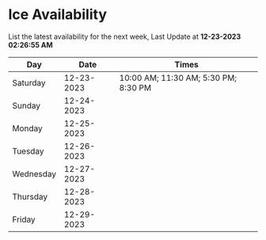 # Ice Availability

List the latest availability for the next week, Last Update at **12-23-2023 02:26:55 AM**

| Day         | Date        | Times       |
| ----------- | ----------- | ----------- |
|Saturday|12-23-2023|10:00 AM; 11:30 AM; 5:30 PM; 8:30 PM|
|Sunday|12-24-2023||
|Monday|12-25-2023||
|Tuesday|12-26-2023||
|Wednesday|12-27-2023||
|Thursday|12-28-2023||
|Friday|12-29-2023||
